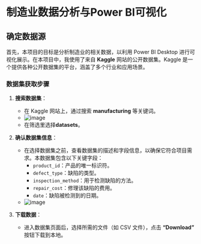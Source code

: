 # 制造业数据分析与Power BI可视化

## 确定数据源

  首先，本项目的目标是分析制造业的相关数据，以利用 Power BI Desktop 进行可视化展示。在本项目中，我使用了来自 **Kaggle** 网站的公开数据集。Kaggle 是一个提供各种公开数据集的平台，涵盖了多个行业和应用场景。
  
  ### 数据集获取步骤
1. **搜索数据集**：
   - 在 Kaggle 网站上，通过搜索 **manufacturing** 等关键词。
   - ![image](https://github.com/user-attachments/assets/baf82345-ef65-4f6f-9642-1e057257b5cd)
   - 在筛选里选择**datasets**。
     
2. **确认数据集信息**：
   - 在选择数据集之前，查看数据集的描述和字段信息，以确保它符合项目需求。本数据集包含以下关键字段：
     - `product_id`：产品的唯一标识符。
     - `defect_type`：缺陷的类型。
     - `inspection_method`：用于检测缺陷的方法。
     - `repair_cost`：修理该缺陷的费用。
     - `date`：缺陷被检测到的日期。
   - ![image](https://github.com/user-attachments/assets/53a985b9-fe1c-4a5c-8e70-626575b710ce)

3. **下载数据**：
   - 进入数据集页面后，选择所需的文件（如 CSV 文件），点击 **“Download”** 按钮下载到本地。
  
